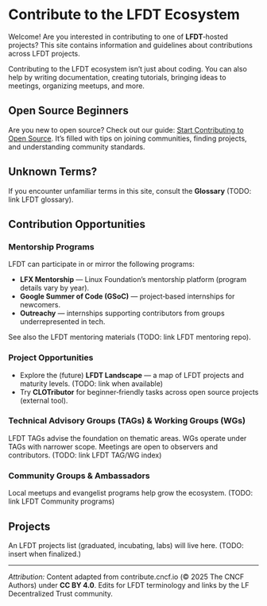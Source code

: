# Contribute to the LFDT Ecosystem

Welcome! Are you interested in contributing to one of **LFDT**‑hosted projects? This site contains information and guidelines about contributions across LFDT projects.

Contributing to the LFDT ecosystem isn’t just about coding. You can also help by writing documentation, creating tutorials, bringing ideas to meetings, organizing meetups, and more.

## Open Source Beginners
Are you new to open source? Check out our guide: [Start Contributing to Open Source](getting-started.md). It’s filled with tips on joining communities, finding projects, and understanding community standards.

## Unknown Terms?
If you encounter unfamiliar terms in this site, consult the **Glossary** (TODO: link LFDT glossary).

## Contribution Opportunities

### Mentorship Programs
LFDT can participate in or mirror the following programs:
- **LFX Mentorship** — Linux Foundation’s mentorship platform (program details vary by year).
- **Google Summer of Code (GSoC)** — project‑based internships for newcomers.
- **Outreachy** — internships supporting contributors from groups underrepresented in tech.

See also the LFDT mentoring materials (TODO: link LFDT mentoring repo).

### Project Opportunities
- Explore the (future) **LFDT Landscape** — a map of LFDT projects and maturity levels. (TODO: link when available)
- Try **CLOTributor** for beginner‑friendly tasks across open source projects (external tool).

### Technical Advisory Groups (TAGs) & Working Groups (WGs)
LFDT TAGs advise the foundation on thematic areas. WGs operate under TAGs with narrower scope. Meetings are open to observers and contributors. (TODO: link LFDT TAG/WG index)

### Community Groups & Ambassadors
Local meetups and evangelist programs help grow the ecosystem. (TODO: link LFDT Community programs)

## Projects
An LFDT projects list (graduated, incubating, labs) will live here. (TODO: insert when finalized.)


---
*Attribution:* Content adapted from contribute.cncf.io (© 2025 The CNCF Authors) under **CC BY 4.0**. 
Edits for LFDT terminology and links by the LF Decentralized Trust community.

